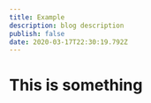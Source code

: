 ```yaml
---
title: Example
description: blog description
publish: false
date: 2020-03-17T22:30:19.792Z
---
```

# This is something


